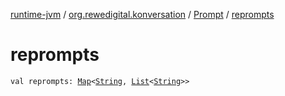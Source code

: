 [runtime-jvm](../../index.md) / [org.rewedigital.konversation](../index.md) / [Prompt](index.md) / [reprompts](./reprompts.md)

# reprompts

`val reprompts: `[`Map`](https://kotlinlang.org/api/latest/jvm/stdlib/kotlin.collections/-map/index.html)`<`[`String`](https://kotlinlang.org/api/latest/jvm/stdlib/kotlin/-string/index.html)`, `[`List`](https://kotlinlang.org/api/latest/jvm/stdlib/kotlin.collections/-list/index.html)`<`[`String`](https://kotlinlang.org/api/latest/jvm/stdlib/kotlin/-string/index.html)`>>`